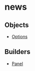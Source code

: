# news

## Objects

 * <span class="badge object-type-class"></span> [Options](./object-Options.md)
## Builders

 * <span class="badge builder"></span> [Panel](./builder-Panel.md)
